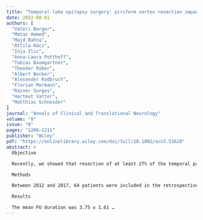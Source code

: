 ```yaml
---
title: "Temporal lobe epilepsy surgery: piriform cortex resection impacts seizure control in the long-term"
date: 2022-08-01
authors: [
  "Valeri Borger",
  "Motaz Hamed",
  "Majd Bahna",
  "Áttila Rácz",
  "Inja Ilic",
  "Anna-Laura Potthoff",
  "Tobias Baumgartner",
  "Theodor Rüber",
  "Albert Becker",
  "Alexander Radbruch",
  "Florian Mormann",
  "Rainer Surges",
  "Hartmut Vatter",
  "Matthias Schneider"
]
journal: "Annals of Clinical and Translational Neurology"
volume: "9"
issue: "8"
pages: "1206–1211"
publisher: "Wiley"
pdf: "https://onlinelibrary.wiley.com/doi/full/10.1002/acn3.51620"
abstract: >
  Objective

  Recently, we showed that resection of at least 27% of the temporal part of piriform cortex (PiC) strongly correlated with seizure freedom 1 year following selective amygdalohippocampectomy (tsSAHE) in patients with mesial temporal lobe epilepsy (mTLE). However, the impact of PiC resection on long-term seizure outcome following tsSAHE is currently unknown. The aim of this study was to evaluate the impact of PiC resection on long-term seizure outcome in patients with mTLE treated with tsSAHE.

  Methods

  Between 2012 and 2017, 64 patients were included in the retrospective analysis. Long-term follow-up (FU) was defined as at least 2 years postoperatively. Seizure outcome was assessed according to the International League against Epilepsy (ILAE). The resected proportions of hippocampus, amygdala, and PiC were volumetrically assessed.

  Results

  The mean FU duration was 3.75 ± 1.61 …
---
```


